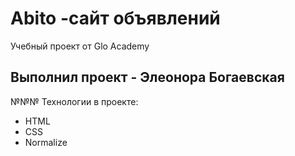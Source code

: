 # Abito -сайт объявлений
Учебный проект от Glo Academy

## Выполнил проект - Элеонора Богаевская

№№№ Технологии в проекте:
- HTML
- CSS
- Normalize
